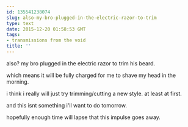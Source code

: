 ```yaml
---
id: 135541238074
slug: also-my-bro-plugged-in-the-electric-razor-to-trim
type: text
date: 2015-12-20 01:58:53 GMT
tags:
- transmissions from the void
title: ''
---
```

also? my bro plugged in the electric razor to trim his beard.

which means it will be fully charged for me to shave my head in the morning.

i think i really will just try trimming/cutting a new style. at least at first.

and this isnt something i'll want to do tomorrow.

hopefully enough time will lapse that this impulse goes away.